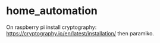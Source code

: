 # home_automation

On raspberry pi install cryptography: https://cryptography.io/en/latest/installation/ then paramiko.
